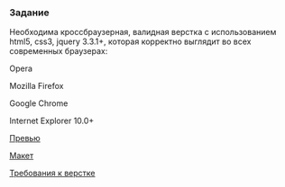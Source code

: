 ### Задание

Необходима кроссбраузерная, валидная верстка с использованием html5, css3, jquery 3.3.1+, которая корректно выглядит во всех современных браузерах:  

Opera  

Mozilla Firefox  

Google Chrome  

Internet Explorer 10.0+



[Превью](https://yadi.sk/d/z01_c8TMwPcjEQ)

[Макет](https://yadi.sk/d/3cPWO5BZZoa7aA)

[Требования к верстке](https://4px.tech/tech-up.pdf)
